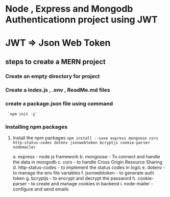 # Node , Express and Mongodb Authenticationn project using JWT

# JWT => Json Web Token

## steps to create a MERN project

### Create an empty directory for project

### Create a index.js , .env , ReadMe.md files

### create a package.json file using command

     `npm init -y`

### Installing npm packages

1. Install the npm packages
`npm install --save express mongoose cors http-status-codes dotenv jsonwebtoken bcryptjs cookie-parser nodemailer` 

   a. express - node js framework
   b. mongoose - To connect and handle the data in mongodb
   c. cors - to handle Cross Origin Resource Sharing
   d. http-status-codes - to implement the status codes in logic
   e. dotenv - to manage the env file variables
   f. jsonwebtoken - to generate auth token
   g. bcryptjs - to encrypt and decrypt the password
   h. cookie-parser - to create and manage cookies in backend
   i. node-mailer - configure and send emails 
   